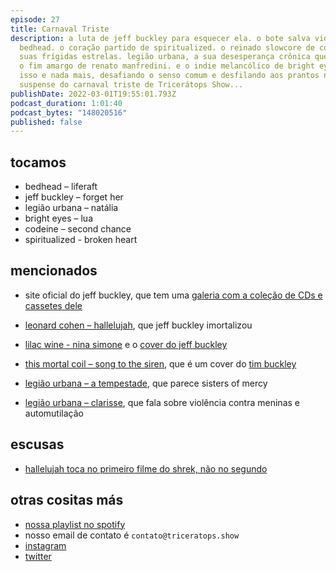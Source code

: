 ```yaml
---
episode: 27
title: Carnaval Triste
description: a luta de jeff buckley para esquecer ela. o bote salva vidas de
  bedhead. o coração partido de spiritualized. o reinado slowcore de codeine e
  suas frígidas estrelas. legião urbana, a sua desesperança crônica que antecede
  o fim amargo de renato manfredini. e o indie melancólico de bright eyes. tudo
  isso e nada mais, desafiando o senso comum e desfilando aos prantos no bloco
  suspense do carnaval triste de Tricerátops Show...
publishDate: 2022-03-01T19:55:01.793Z
podcast_duration: 1:01:40
podcast_bytes: "148020516"
published: false
---
```

## tocamos

* bedhead – liferaft
* jeff buckley – forget her
* legião urbana – natália
* bright eyes – lua
* codeine – second chance
* spiritualized - broken heart

## mencionados

* site oficial do jeff buckley, que tem uma [galeria com a coleção de CDs e cassetes dele](https://jeffbuckley.com/personal-stuff/)
* [leonard cohen – hallelujah](https://www.youtube.com/watch?v=ttEMYvpoR-k), que jeff buckley imortalizou
* [lilac wine - nina simone](https://www.youtube.com/watch?v=LT38CIgRse4) e o [cover do jeff buckley](https://www.youtube.com/watch?v=5PC68rEfF-o)

* [this mortal coil – song to the siren](https://www.youtube.com/watch?v=HFWKJ2FUiAQ), que é um cover do [tim buckley](https://www.youtube.com/watch?v=vMTEtDBHGY4)
* [legião urbana – a tempestade](https://www.youtube.com/watch?v=1t3WtlAYuaM), que parece sisters of mercy
* [legião urbana – clarisse](https://www.youtube.com/watch?v=7RyfQ9Dqed4), que fala sobre violência contra meninas e automutilação

## escusas

* [hallelujah toca no primeiro filme do shrek, não no segundo](https://www.youtube.com/watch?v=QJ-pa6zRvfs)

## otras cositas más

* [nossa playlist no spotify](https://open.spotify.com/playlist/0UiztKuga6LmTAxWTsUQdw?si=fb96026bc1994d90)
* nosso email de contato é `contato@triceratops.show`
* [instagram](https://www.instagram.com/triceratops.show/)
* [twitter](https://twitter.com/TriceratopsShow/)